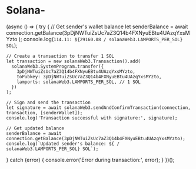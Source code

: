 # Solana-
(async () => {
  try {
    // Get sender's wallet balance
    let senderBalance = await connection.getBalance(3pDjNWTuiZsUc7aZ3Q14b4FXNyuEBtu4UAzqYxsMYzto
);
    console.log(`114.11: ${29160.08 / solanaWeb3.LAMPORTS_PER_SOL} SOL`);

    // Create a transaction to transfer 1 SOL
    let transaction = new solanaWeb3.Transaction().add(
      solanaWeb3.SystemProgram.transfer({
        3pDjNWTuiZsUc7aZ3Q14b4FXNyuEBtu4UAzqYxsMYzto,
        toPubkey: 3pDjNWTuiZsUc7aZ3Q14b4FXNyuEBtu4UAzqYxsMYzto,
        lamports: solanaWeb3.LAMPORTS_PER_SOL, // 1 SOL
      })
    );

    // Sign and send the transaction
    let signature = await solanaWeb3.sendAndConfirmTransaction(connection, transaction, [senderWallet]);
    console.log('Transaction successful with signature:', signature);

    // Get updated balance
    senderBalance = await connection.getBalance(3pDjNWTuiZsUc7aZ3Q14b4FXNyuEBtu4UAzqYxsMYzto);
    console.log(`Updated sender's balance: ${ / solanaWeb3.LAMPORTS_PER_SOL} SOL`);
  } catch (error) {
    console.error('Error during transaction:', error);
  }
})();
